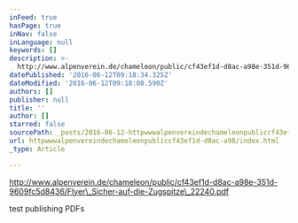 ```yaml
---
inFeed: true
hasPage: true
inNav: false
inLanguage: null
keywords: []
description: >-
  http://www.alpenverein.de/chameleon/public/cf43ef1d-d8ac-a98e-351d-9609fc5d8436/Flyer_Sicher-auf-die-Zugspitze_22240.pdf 
datePublished: '2016-06-12T09:18:34.325Z'
dateModified: '2016-06-12T09:18:00.590Z'
authors: []
publisher: null
title: ''
author: []
starred: false
sourcePath: _posts/2016-06-12-httpwwwalpenvereindechameleonpubliccf43ef1d-d8ac-a98.md
url: httpwwwalpenvereindechameleonpubliccf43ef1d-d8ac-a98/index.html
_type: Article

---
```

http://www.alpenverein.de/chameleon/public/cf43ef1d-d8ac-a98e-351d-9609fc5d8436/Flyer\_Sicher-auf-die-Zugspitze\_22240.pdf 

test publishing PDFs